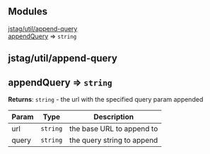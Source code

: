 ## Modules

<dl>
<dt><a href="#module_jstag/util/append-query">jstag/util/append-query</a></dt>
<dd></dd>
<dt><a href="#module_appendQuery">appendQuery</a> ⇒ <code>string</code></dt>
<dd></dd>
</dl>

<a name="module_jstag/util/append-query"></a>

## jstag/util/append-query
<a name="module_appendQuery"></a>

## appendQuery ⇒ <code>string</code>
**Returns**: <code>string</code> - the url with the specified query param appended  

| Param | Type | Description |
| --- | --- | --- |
| url | <code>string</code> | the base URL to append to |
| query | <code>string</code> | the query string to append |

